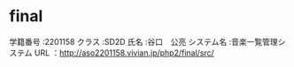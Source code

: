 # final
学籍番号    :2201158
クラス      :SD2D
氏名        :谷口　公亮
システム名   :音楽一覧管理システム
URL         ：http://aso2201158.vivian.jp/php2/final/src/
